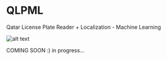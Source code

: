 # QLPML
Qatar License Plate Reader + Localization - Machine Learning

![alt text](https://i.postimg.cc/sX6WhznZ/intro.png)

COMING SOON :)
in progress...
